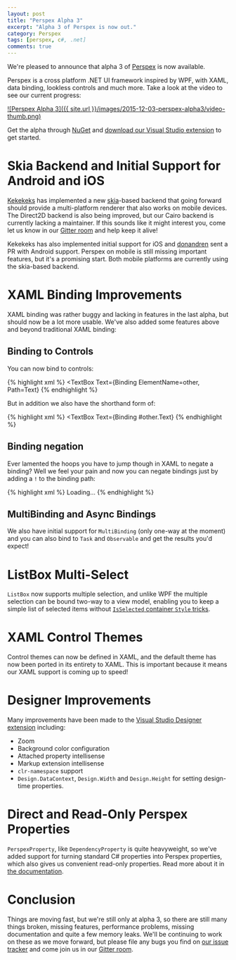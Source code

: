 ```yaml
---
layout: post
title: "Perspex Alpha 3"
excerpt: "Alpha 3 of Perspex is now out."
category: Perspex
tags: [perspex, c#, .net]
comments: true
---
```


We're pleased to announce that alpha 3 of
[Perspex](https://github.com/grokys/Perspex/) is now available.

Perspex is a cross platform .NET UI framework inspired by WPF, with XAML, data
binding, lookless controls and much more. Take a look at the video to see our
current progress:

[![Perspex Alpha 3]({{ site.url }}/images/2015-12-03-perspex-alpha3/video-thumb.png)](https://www.youtube.com/watch?v=NJ9-hnmUbBM "Perspex Alpha 3")

Get the alpha through [NuGet](https://www.nuget.org/packages/perspex) and
[download our Visual Studio extension](https://visualstudiogallery.msdn.microsoft.com/a4542e8a-b56c-4295-8df1-7e220178b873) to get started.

# Skia Backend and Initial Support for Android and iOS

[Kekekeks](https://github.com/kekekeks) has implemented a new
[skia](https://skia.org/)-based backend that going forward should provide a
multi-platform renderer that also works on mobile devices. The Direct2D backend
is also being improved, but our Cairo backend is currently lacking a maintainer.
If this sounds like it might interest you, come let us know in our [Gitter room](https://gitter.im/Perspex/Perspex) and help keep it
alive!

Kekekeks has also implemented initial support for iOS and [donandren](https://github.com/donandren) sent a PR with Android support.
Perspex on mobile is still missing important features, but it's a promising
start. Both mobile platforms are currently using the skia-based backend.

# XAML Binding Improvements

XAML binding was rather buggy and lacking in features in the last alpha, but
should now be a lot more usable. We've also added some features above and beyond
traditional XAML binding:

## Binding to Controls

You can now bind to controls:

{% highlight xml %}
    <TextBox Text={Binding ElementName=other, Path=Text}
{% endhighlight %}

But in addition we also have the shorthand form of:

{% highlight xml %}
    <TextBox Text={Binding #other.Text}
{% endhighlight %}

## Binding negation

Ever lamented the hoops you have to jump though in XAML to negate a binding?
Well we feel your pain and now you can negate bindings just by adding a `!`
to the binding path:

{% highlight xml %}
    <TextBlock IsVisible="{Binding Loading}">Loading...</TextBlock>
    <!-- We can negate the Loading property here using a '!' -->
    <ContentPresenter Content="{Binding}" IsVisible="{Binding !Loading}"/>
{% endhighlight %}

## MultiBinding and Async Bindings

We also have initial support for `MultiBinding` (only one-way at the moment) and
you can also bind to `Task` and `Observable` and get the results you'd expect!

# ListBox Multi-Select

`ListBox` now supports multiple selection, and unlike WPF the multiple selection
can be bound two-way to a view model, enabling you to keep a simple list of
selected items without [`IsSelected` container `Style` tricks](http://stackoverflow.com/questions/2511708/databinding-a-listbox-with-selectionmode-multiple).

# XAML Control Themes

Control themes can now be defined in XAML, and the default theme has now been
ported in its entirety to XAML. This is important because it means our XAML
support is coming up to speed!

# Designer Improvements

Many improvements have been made to the [Visual Studio Designer extension](https://visualstudiogallery.msdn.microsoft.com/a4542e8a-b56c-4295-8df1-7e220178b873)
including:

- Zoom
- Background color configuration
- Attached property intellisense
- Markup extension intellisense
- `clr-namespace` support
- `Design.DataContext`, `Design.Width` and `Design.Height` for setting
  design-time properties.

# Direct and Read-Only Perspex Properties

`PerspexProperty`, like `DependencyProperty` is quite heavyweight, so we've
added support for turning standard C# properties into Perspex properties, which
also gives us convenient read-only properties. Read more about it in [the
documentation](https://github.com/Perspex/Perspex/wiki/Registering-PerspexProperties#readonly-perspexproperties).

# Conclusion

Things are moving fast, but we're still only at alpha 3, so there are still many
things broken, missing features, performance problems, missing documentation and
quite a few memory leaks. We'll be continuing to work on these as we move
forward, but please file any bugs you find on [our issue tracker](https://github.com/Perspex/Perspex/issues) and come join us in our
[Gitter room](https://gitter.im/Perspex/Perspex).
